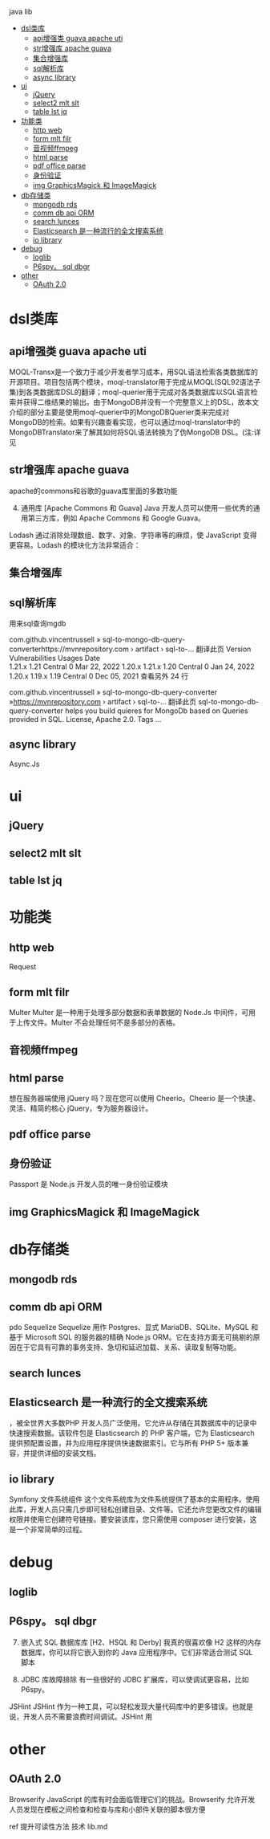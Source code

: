 java lib


<!-- TOC -->

- [dsl类库](#dsl类库)
  - [api增强类 guava apache uti](#api增强类-guava-apache-uti)
  - [str增强库  apache guava](#str增强库--apache-guava)
  - [集合增强库](#集合增强库)
  - [sql解析库](#sql解析库)
  - [async library](#async-library)
- [ui](#ui)
  - [jQuery](#jquery)
  - [select2  mlt slt](#select2--mlt-slt)
  - [table lst jq](#table-lst-jq)
- [功能类](#功能类)
  - [http web](#http-web)
  - [form mlt filr](#form-mlt-filr)
  - [音视频ffmpeg](#音视频ffmpeg)
  - [html parse](#html-parse)
  - [pdf office parse](#pdf-office-parse)
  - [身份验证](#身份验证)
  - [img  GraphicsMagick 和 ImageMagick](#img--graphicsmagick-和-imagemagick)
- [db存储类](#db存储类)
  - [mongodb   rds](#mongodb---rds)
  - [comm db api ORM](#comm-db-api-orm)
  - [search lunces](#search-lunces)
  - [Elasticsearch 是一种流行的全文搜索系统](#elasticsearch-是一种流行的全文搜索系统)
  - [io library](#io-library)
- [debug](#debug)
  - [loglib](#loglib)
  - [P6spy。 sql dbgr](#p6spy-sql-dbgr)
- [other](#other)
  - [OAuth 2.0](#oauth-20)

<!-- /TOC -->
# dsl类库

## api增强类 guava apache uti

MOQL-Transx是一个致力于减少开发者学习成本，用SQL语法检索各类数据库的开源项目。项目包括两个模块，moql-translator用于完成从MOQL(SQL92语法子集)到各类数据库DSL的翻译；moql-querier用于完成对各类数据库以SQL语言检索并获得二维结果的输出。由于MongoDB并没有一个完整意义上的DSL，故本文介绍的部分主要是使用moql-querier中的MongoDBQuerier类来完成对MongoDB的检索。如果有兴趣查看实现，也可以通过moql-translator中的MongoDBTranslator来了解其如何将SQL语法转换为了伪MongoDB DSL。(注:详见

## str增强库  apache guava
apache的commons和谷歌的guava库里面的多数功能

4. 通用库 [Apache Commons 和 Guava]
Java 开发人员可以使用一些优秀的通用第三方库，例如 Apache Commons 和 Google Guava。


Lodash 通过消除处理数组、数字、对象、字符串等的麻烦，使 JavaScript 变得更容易。Lodash 的模块化方法非常适合：

## 集合增强库
## sql解析库
用来sql查询mgdb


com.github.vincentrussell » sql-to-mongo-db-query-converterhttps://mvnrepository.com › artifact › sql-to-...
翻译此页
Version	Vulnerabilities	Usages	Date	
1.21.x	1.21	Central	0	Mar 22, 2022
1.20.x	1.21.x	1.20	Central	0	Jan 24, 2022
1.20.x	1.19.x	1.19	Central	0	Dec 05, 2021
查看另外 24 行



com.github.vincentrussell » sql-to-mongo-db-query-converter »https://mvnrepository.com › artifact › sql-to-...
翻译此页
sql-to-mongo-db-query-converter helps you build quieres for MongoDb based on Queries provided in SQL. License, Apache 2.0. Tags ...

## async library

Async.Js
 
# ui

## jQuery

## select2  mlt slt

## table lst jq


# 功能类

## http web


Request
 
## form mlt filr

Multer
Multer 是一种用于处理多部分数据和表单数据的 Node.Js 中间件，可用于上传文件。Multer 不会处理任何不是多部分的表格。

## 音视频ffmpeg

## html parse 
想在服务器端使用 jQuery 吗？现在您可以使用 Cheerio。Cheerio 是一个快速、灵活、精简的核心 jQuery，专为服务器设计。

## pdf office parse

## 身份验证

Passport 是 Node.js 开发人员的唯一身份验证模块

## img  GraphicsMagick 和 ImageMagick 

# db存储类
## mongodb   rds

## comm db api ORM
pdo 
Sequelize
Sequelize 用作 Postgres、显式 MariaDB、SQLite、MySQL 和基于 Microsoft SQL 的服务器的精确 Node.js ORM。它在支持方面无可挑剔的原因在于它具有可靠的事务支持、急切和延迟加载、关系、读取复制等功能。

## search lunces

## Elasticsearch 是一种流行的全文搜索系统
，被全世界大多数PHP 开发人员广泛使用。它允许从存储在其数据库中的记录中快速搜索数据。该软件包是 Elasticsearch 的 PHP 客户端，它为 Elasticsearch 提供预配置设置，并为应用程序提供快速数据索引。它与所有 PHP 5+ 版本兼容，并提供详细的安装文档。

## io library
Symfony 文件系统组件
这个文件系统库为文件系统提供了基本的实用程序。使用此库，开发人员只需几步即可轻松创建目录、文件等。它还允许您更改文件的编辑权限并使用它创建符号链接。要安装该库，您只需使用 composer 进行安装，这是一个非常简单的过程。
# debug

## loglib
## P6spy。 sql dbgr

7. 嵌入式 SQL 数据库库 [H2、HSQL 和 Derby]
我真的很喜欢像 H2 这样的内存数据库，你可以将它嵌入到你的 Java 应用程序中。它们非常适合测试 SQL 脚本

18. JDBC 库故障排除
有一些很好的 JDBC 扩展库，可以使调试更容易，比如 P6spy。

JSHint
JSHint 作为一种工具，可以轻松发现大量代码库中的更多错误。也就是说，开发人员不需要浪费时间调试。JSHint 用

# other

## OAuth 2.0
Browserify
JavaScript 的库有时会面临管理它们的挑战。Browserify 允许开发人员发现在模板之间检查和检查与库和小部件关联的脚本很方便



ref
提升可读性方法 技术 lib.md